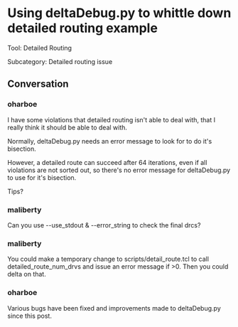 # Using deltaDebug.py to whittle down detailed routing example

Tool: Detailed Routing

Subcategory: Detailed routing issue

## Conversation

### oharboe
I have some violations that detailed routing isn't able to deal with, that I really think it should be able to deal with.

Normally, deltaDebug.py needs an error message to look for to do it's bisection.

However, a detailed route can succeed after 64 iterations, even if all violations are not sorted out, so there's no error message for  deltaDebug.py to use for it's bisection.

Tips?

### maliberty
Can you use --use_stdout & --error_string to check the final drcs?

### maliberty
You could make a temporary change to scripts/detail_route.tcl to call detailed_route_num_drvs and issue an error message if >0.  Then you could delta on that.

### oharboe
Various bugs have been fixed and improvements made to deltaDebug.py since this post.

